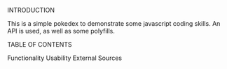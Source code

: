 INTRODUCTION

This is a simple pokedex to demonstrate some javascript coding skills. An API is used, as well as some polyfills.

TABLE OF CONTENTS

Functionality
Usability
External Sources
